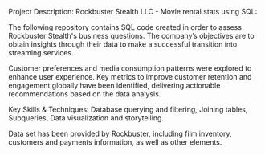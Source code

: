 Project Description:
Rockbuster Stealth LLC - Movie rental stats using SQL:

The following repository contains SQL code created in order to assess Rockbuster Stealth's business questions. 
The company’s objectives are to obtain insights through their data to make a successful transition into streaming services.

Customer preferences and media consumption patterns were explored to enhance user experience.
Key metrics to improve customer retention and engagement globally have been identified, delivering actionable recommendations based on the data analysis.

Key Skills & Techniques: Database querying and filtering, Joining tables, Subqueries, Data visualization and storytelling.

Data set has been provided by Rockbuster, including film inventory, customers and payments information, as well as other elements.

